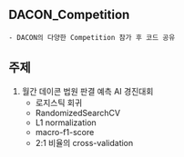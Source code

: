 ## DACON_Competition

```
- DACON의 다양한 Competition 참가 후 코드 공유
```

## 주제
1. 월간 데이콘 법원 판결 예측 AI 경진대회
   - 로지스틱 회귀
   - RandomizedSearchCV
   - L1 normalization
   - macro-f1-score
   - 2:1 비율의 cross-validation
